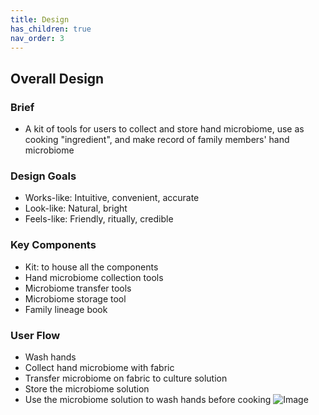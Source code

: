 ```yaml
---
title: Design
has_children: true
nav_order: 3
---
```


## Overall Design
### Brief
- A kit of tools for users to collect and store hand microbiome, use as cooking "ingredient", and make record of family members' hand microbiome

### Design Goals
- Works-like: Intuitive, convenient, accurate
- Look-like: Natural, bright
- Feels-like: Friendly, ritually, credible

### Key Components
- Kit: to house all the components
- Hand microbiome collection tools
- Microbiome transfer tools
- Microbiome storage tool
- Family lineage book

### User Flow
- Wash hands
- Collect hand microbiome with fabric
- Transfer microbiome on fabric to culture solution
- Store the microbiome solution
- Use the microbiome solution to wash hands before cooking
![Image](https://imgur.com/ephdJOi.png)
